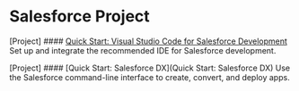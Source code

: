 # Salesforce Project

[Project] #### [Quick Start: Visual Studio Code for Salesforce Development](https://trailhead.salesforce.com/content/learn/projects/quickstart-vscode-salesforce?trailmix_creator_id=rodrigolucas&trailmix_slug=salesforce-dx-and-visual-studio-code)
    Set up and integrate the recommended IDE for Salesforce development.

[Project] #### [Quick Start: Salesforce DX](Quick Start: Salesforce DX)
    Use the Salesforce command-line interface to create, convert, and deploy apps.

